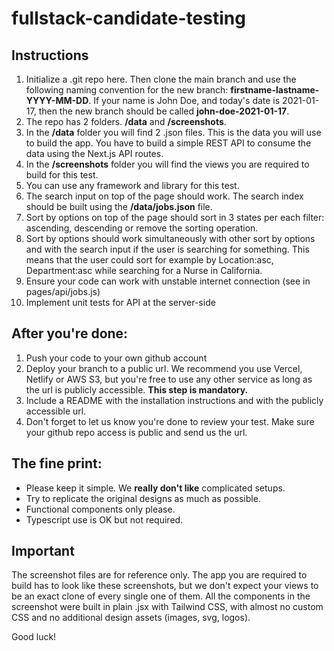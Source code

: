 # fullstack-candidate-testing

## Instructions


1. Initialize a .git repo here. Then clone the main branch and use the following naming convention for the new branch: **firstname-lastname-YYYY-MM-DD**. If your name is John Doe, and today's date is 2021-01-17, then the new branch should be called **john-doe-2021-01-17**.
2. The repo has 2 folders. **/data** and **/screenshots**.
3. In the **/data** folder you will find 2 .json files. This is the data you will use to build the app. You have to build a simple REST API to consume the data using the Next.js API routes.
4. In the **/screenshots** folder you will find the views you are required to build for this test. 
5. You can use any framework and library for this test.
6. The search input on top of the page should work. The search index should be built using the **/data/jobs.json** file.
7. Sort by options on top of the page should sort in 3 states per each filter: ascending, descending or remove the sorting operation.
8. Sort by options should work simultaneously with other sort by options and with the search input if the user is searching for something. This means that the user could sort for example by Location:asc, Department:asc while searching for a Nurse in California.
9. Ensure your code can work with unstable internet connection (see in pages/api/jobs.js)
10. Implement unit tests for API at the server-side

## After you're done:
1. Push your code to your own github account
2. Deploy your branch to a public url. We recommend you use Vercel, Netlify or AWS S3, but you're free to use any other service as long as the url is publicly accessible. **This step is mandatory.**
3. Include a README with the installation instructions and with the publicly accessible url. 
4. Don't forget to let us know you're done to review your test. Make sure your github repo access is public and send us the url.


## The fine print:
- Please keep it simple. We **really don't like** complicated setups.
- Try to replicate the original designs as much as possible.
- Functional components only please. 
- Typescript use is OK but not required.

## Important

The screenshot files are for reference only. The app you are required to build has to look like these screenshots, but we don't expect your views to be an exact clone of every single one of them. All the components in the screenshot were built in plain .jsx with Tailwind CSS, with almost no custom CSS and no additional design assets (images, svg, logos).

Good luck!
